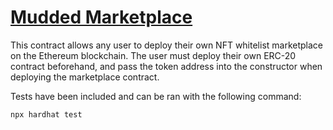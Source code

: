 # <ins>**Mudded Marketplace**</ins>

This contract allows any user to deploy their own NFT whitelist marketplace on the Ethereum blockchain. The user must deploy their own ERC-20 contract beforehand, and pass the token address into the constructor when deploying the marketplace contract.

Tests have been included and can be ran with the following command:

```
npx hardhat test
```
